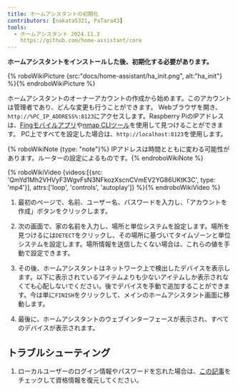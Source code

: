 ```yaml
---
title: ホームアシスタントの初期化
contributors: [nakata5321, PaTara43]
tools:
  - ホームアシスタント 2024.11.3
    https://github.com/home-assistant/core
---
```


**ホームアシスタントをインストールした後、初期化する必要があります。**

{% roboWikiPicture {src:"docs/home-assistant/ha_init.png", alt:"ha_init"} %}{% endroboWikiPicture %}

ホームアシスタントのオーナーアカウントの作成から始めます。このアカウントは管理者であり、どんな変更も行うことができます。
Webブラウザを開き、`http://%PC_IP_ADDRESS%:8123`にアクセスします。Raspberry PiのIPアドレスは、[Fingモバイルアプリ](https://www.fing.com/products)や[nmap CLIツール](https://vitux.com/find-devices-connected-to-your-network-with-nmap/)を使用して見つけることができます。
PC上ですべてを設定した場合は、`http://localhost:8123`を使用します。

{% roboWikiNote {type: "note"}%} IPアドレスは時間とともに変わる可能性があります。ルーターの設定によるものです。{% endroboWikiNote %}

{% roboWikiVideo {videos:[{src: 'QmYd1Mh2VHVyF3WgvFsN3NFkozXscnCVmEV2YG86UKtK3C', type: 'mp4'}], attrs:['loop', 'controls', 'autoplay']} %}{% endroboWikiVideo %}

1. 最初のページで、名前、ユーザー名、パスワードを入力し、「アカウントを作成」ボタンをクリックします。

2. 次の画面で、家の名前を入力し、場所と単位システムを設定します。場所を見つけるには`DETECT`をクリックし、その場所に基づいてタイムゾーンと単位システムを設定します。場所情報を送信したくない場合は、これらの値を手動で設定できます。

3. その後、ホームアシスタントはネットワーク上で検出したデバイスを表示します。以下に表示されているアイテムよりも少ないアイテムしか表示されなくても心配しないでください。後でデバイスを手動で追加することができます。今は単に`FINISH`をクリックして、メインのホームアシスタント画面に移動します。

4. 最後に、ホームアシスタントのウェブインターフェースが表示され、すべてのデバイスが表示されます。


## トラブルシューティング

1. ローカルユーザーのログイン情報やパスワードを忘れた場合は、[この記事](https://www.home-assistant.io/docs/locked_out/)をチェックして資格情報を復元してください。